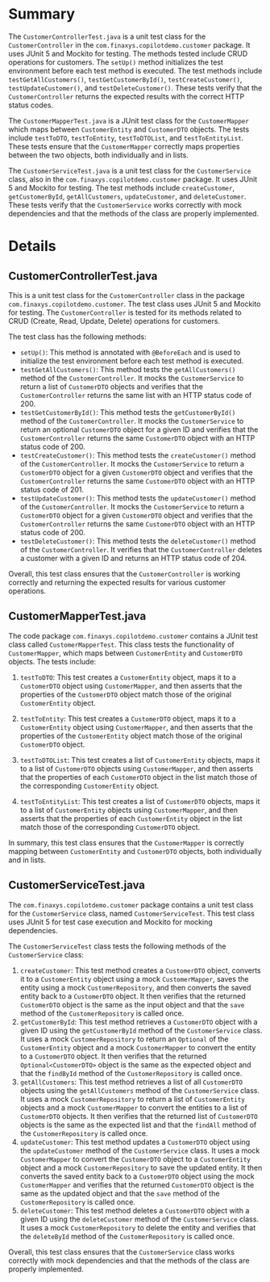# Summary

The `CustomerControllerTest.java` is a unit test class for the `CustomerController` in the `com.finaxys.copilotdemo.customer` package. It uses JUnit 5 and Mockito for testing. The methods tested include CRUD operations for customers. The `setUp()` method initializes the test environment before each test method is executed. The test methods include `testGetAllCustomers()`, `testGetCustomerById()`, `testCreateCustomer()`, `testUpdateCustomer()`, and `testDeleteCustomer()`. These tests verify that the `CustomerController` returns the expected results with the correct HTTP status codes.

The `CustomerMapperTest.java` is a JUnit test class for the `CustomerMapper` which maps between `CustomerEntity` and `CustomerDTO` objects. The tests include `testToDTO`, `testToEntity`, `testToDTOList`, and `testToEntityList`. These tests ensure that the `CustomerMapper` correctly maps properties between the two objects, both individually and in lists.

The `CustomerServiceTest.java` is a unit test class for the `CustomerService` class, also in the `com.finaxys.copilotdemo.customer` package. It uses JUnit 5 and Mockito for testing. The test methods include `createCustomer`, `getCustomerById`, `getAllCustomers`, `updateCustomer`, and `deleteCustomer`. These tests verify that the `CustomerService` works correctly with mock dependencies and that the methods of the class are properly implemented.

# Details

## CustomerControllerTest.java

This is a unit test class for the `CustomerController` class in the package `com.finaxys.copilotdemo.customer`. The test class uses JUnit 5 and Mockito for testing. The `CustomerController` is tested for its methods related to CRUD (Create, Read, Update, Delete) operations for customers.

The test class has the following methods:

- `setUp()`: This method is annotated with `@BeforeEach` and is used to initialize the test environment before each test method is executed.
- `testGetAllCustomers()`: This method tests the `getAllCustomers()` method of the `CustomerController`. It mocks the `CustomerService` to return a list of `CustomerDTO` objects and verifies that the `CustomerController` returns the same list with an HTTP status code of 200.
- `testGetCustomerById()`: This method tests the `getCustomerById()` method of the `CustomerController`. It mocks the `CustomerService` to return an optional `CustomerDTO` object for a given ID and verifies that the `CustomerController` returns the same `CustomerDTO` object with an HTTP status code of 200.
- `testCreateCustomer()`: This method tests the `createCustomer()` method of the `CustomerController`. It mocks the `CustomerService` to return a `CustomerDTO` object for a given `CustomerDTO` object and verifies that the `CustomerController` returns the same `CustomerDTO` object with an HTTP status code of 201.
- `testUpdateCustomer()`: This method tests the `updateCustomer()` method of the `CustomerController`. It mocks the `CustomerService` to return a `CustomerDTO` object for a given `CustomerDTO` object and verifies that the `CustomerController` returns the same `CustomerDTO` object with an HTTP status code of 200.
- `testDeleteCustomer()`: This method tests the `deleteCustomer()` method of the `CustomerController`. It verifies that the `CustomerController` deletes a customer with a given ID and returns an HTTP status code of 204.

Overall, this test class ensures that the `CustomerController` is working correctly and returning the expected results for various customer operations.

## CustomerMapperTest.java

The code package `com.finaxys.copilotdemo.customer` contains a JUnit test class called `CustomerMapperTest`. This class tests the functionality of `CustomerMapper`, which maps between `CustomerEntity` and `CustomerDTO` objects. The tests include:

1. `testToDTO`: This test creates a `CustomerEntity` object, maps it to a `CustomerDTO` object using `CustomerMapper`, and then asserts that the properties of the `CustomerDTO` object match those of the original `CustomerEntity` object.

2. `testToEntity`: This test creates a `CustomerDTO` object, maps it to a `CustomerEntity` object using `CustomerMapper`, and then asserts that the properties of the `CustomerEntity` object match those of the original `CustomerDTO` object.

3. `testToDTOList`: This test creates a list of `CustomerEntity` objects, maps it to a list of `CustomerDTO` objects using `CustomerMapper`, and then asserts that the properties of each `CustomerDTO` object in the list match those of the corresponding `CustomerEntity` object.

4. `testToEntityList`: This test creates a list of `CustomerDTO` objects, maps it to a list of `CustomerEntity` objects using `CustomerMapper`, and then asserts that the properties of each `CustomerEntity` object in the list match those of the corresponding `CustomerDTO` object.

In summary, this test class ensures that the `CustomerMapper` is correctly mapping between `CustomerEntity` and `CustomerDTO` objects, both individually and in lists.

## CustomerServiceTest.java

The `com.finaxys.copilotdemo.customer` package contains a unit test class for the `CustomerService` class, named `CustomerServiceTest`. This test class uses JUnit 5 for test case execution and Mockito for mocking dependencies.

The `CustomerServiceTest` class tests the following methods of the `CustomerService` class:

1. `createCustomer`: This test method creates a `CustomerDTO` object, converts it to a `CustomerEntity` object using a mock `CustomerMapper`, saves the entity using a mock `CustomerRepository`, and then converts the saved entity back to a `CustomerDTO` object. It then verifies that the returned `CustomerDTO` object is the same as the input object and that the `save` method of the `CustomerRepository` is called once.
2. `getCustomerById`: This test method retrieves a `CustomerDTO` object with a given ID using the `getCustomerById` method of the `CustomerService` class. It uses a mock `CustomerRepository` to return an `Optional` of the `CustomerEntity` object and a mock `CustomerMapper` to convert the entity to a `CustomerDTO` object. It then verifies that the returned `Optional<CustomerDTO>` object is the same as the expected object and that the `findById` method of the `CustomerRepository` is called once.
3. `getAllCustomers`: This test method retrieves a list of all `CustomerDTO` objects using the `getAllCustomers` method of the `CustomerService` class. It uses a mock `CustomerRepository` to return a list of `CustomerEntity` objects and a mock `CustomerMapper` to convert the entities to a list of `CustomerDTO` objects. It then verifies that the returned list of `CustomerDTO` objects is the same as the expected list and that the `findAll` method of the `CustomerRepository` is called once.
4. `updateCustomer`: This test method updates a `CustomerDTO` object using the `updateCustomer` method of the `CustomerService` class. It uses a mock `CustomerMapper` to convert the `CustomerDTO` object to a `CustomerEntity` object and a mock `CustomerRepository` to save the updated entity. It then converts the saved entity back to a `CustomerDTO` object using the mock `CustomerMapper` and verifies that the returned `CustomerDTO` object is the same as the updated object and that the `save` method of the `CustomerRepository` is called once.
5. `deleteCustomer`: This test method deletes a `CustomerDTO` object with a given ID using the `deleteCustomer` method of the `CustomerService` class. It uses a mock `CustomerRepository` to delete the entity and verifies that the `deleteById` method of the `CustomerRepository` is called once.

Overall, this test class ensures that the `CustomerService` class works correctly with mock dependencies and that the methods of the class are properly implemented.

